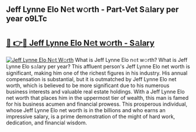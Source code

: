 ## Jeff Lynne Elo N𝚎t w𝚘rth - Part-Vet S𝚊lary per year o9LTc

# <h2><a href="http://gc30pu.nevu.top/?p=Jeff+Lynne+Elo">🔗 👉🔴 Jeff Lynne Elo N𝚎t w𝚘rth - S𝚊lary</a></h2>

[![Jeff Lynne Elo N𝚎t W𝚘rth](https://i.imgur.com/Oavwk0R.jpeg)](http://gc30pu.nevu.top/?p=Jeff+Lynne+Elo)
What is Jeff Lynne Elo n𝚎t w𝚘rth? What is Jeff Lynne Elo s𝚊lary per year?
This affluent person's Jeff Lynne Elo net worth is significant, making him one of the richest figures in his industry. His annual compensation is substantial, but it is outmatched by Jeff Lynne Elo net worth, which is believed to be more significant due to his numerous business interests and valuable real estate holdings. With a Jeff Lynne Elo net worth that places him in the uppermost tier of wealth, this man is famed for his business acumen and financial prowess. This prosperous individual, whose Jeff Lynne Elo net worth is in the billions and who earns an impressive salary, is a prime demonstration of the might of hard work, dedication, and financial wisdom.

